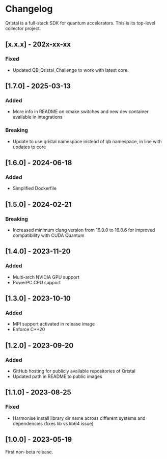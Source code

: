 # Changelog

Qristal is a full-stack SDK for quantum accelerators.  This is its top-level collector project.

## [x.x.x] - 202x-xx-xx

### Fixed

- Updated QB_Qristal_Challenge to work with latest core.


## [1.7.0] - 2025-03-13

### Added

- More info in README on cmake switches and new dev container available in integrations

### Breaking

- Update to use qristal namespace instead of qb namespace, in line with updates to core


## [1.6.0] - 2024-06-18

### Added

- Simplified Dockerfile


## [1.5.0] - 2024-02-21

### Breaking

- Increased minimum clang version from 16.0.0 to 16.0.6 for improved compatibility with CUDA Quantum


## [1.4.0] - 2023-11-20

### Added

- Multi-arch NVIDIA GPU support
- PowerPC CPU support


## [1.3.0] - 2023-10-10

### Added

- MPI support activated in release image
- Enforce C++20


## [1.2.0] - 2023-09-20

### Added

- GitHub hosting for publicly available repositories of Qristal
- Updated path in README to public images


## [1.1.0] - 2023-08-25

### Fixed

- Harmonise install library dir name across different systems and dependencies (fixes lib vs lib64 issue)


## [1.0.0] - 2023-05-19

First non-beta release.

